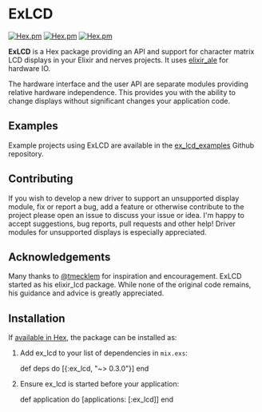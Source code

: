 # ExLCD

[![Hex.pm](https://img.shields.io/hexpm/v/ex_lcd.svg)](https://hex.pm/packages/ex_lcd)
[![Hex.pm](https://img.shields.io/hexpm/dt/ex_lcd.svg)](https://hex.pm/packages/ex_lcd)
[![Hex.pm](https://img.shields.io/hexpm/l/ex_lcd.svg)](https://hex.pm/packages/ex_lcd)

**ExLCD** is a Hex package providing an API and support for character
matrix LCD displays in your Elixir and nerves projects. It uses
[elixir_ale](https://github.com/fhunleth/elixir_ale) for hardware IO.

The hardware interface and the user API are separate modules providing
relative hardware independence. This provides you with the ability
to change displays without significant changes your application code.

## Examples

Example projects using ExLCD are available in the
[ex_lcd_examples](https://github.com/cthree/ex_lcd_examples)
Github repository.

## Contributing

If you wish to develop a new driver to support an unsupported display
module, fix or report a bug, add a feature or otherwise contribute to
the project please open an issue to discuss your issue or idea. I'm
happy to accept suggestions, bug reports, pull requests and other
help! Driver modules for unsupported displays is especially appreciated.

## Acknowledgements

Many thanks to [@tmecklem](https://github.com/tmecklem) for inspiration
and encouragement. ExLCD started as his elixir_lcd package. While none of
the original code remains, his guidance and advice is greatly appreciated.

## Installation

If [available in Hex](https://hex.pm/docs/publish), the package can be installed as:

  1. Add ex_lcd to your list of dependencies in `mix.exs`:

        def deps do
          [{:ex_lcd, "~> 0.3.0"}]
        end

  2. Ensure ex_lcd is started before your application:

        def application do
          [applications: [:ex_lcd]]
        end
